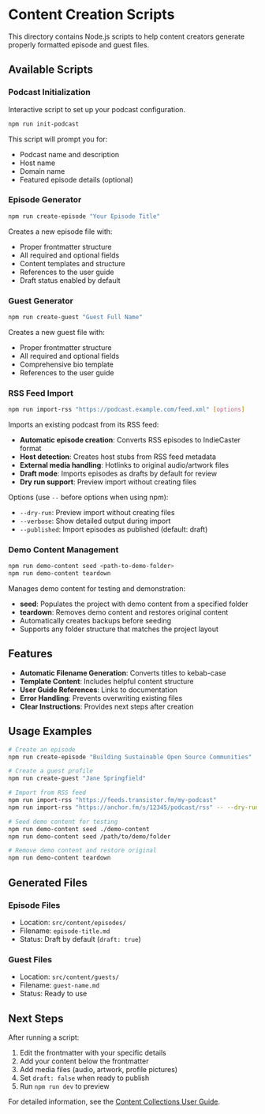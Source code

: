 # Content Creation Scripts

This directory contains Node.js scripts to help content creators generate properly formatted episode and guest files.

## Available Scripts

### Podcast Initialization
Interactive script to set up your podcast configuration.

```bash
npm run init-podcast
```

This script will prompt you for:
- Podcast name and description
- Host name
- Domain name
- Featured episode details (optional)

### Episode Generator
```bash
npm run create-episode "Your Episode Title"
```

Creates a new episode file with:
- Proper frontmatter structure
- All required and optional fields
- Content templates and structure
- References to the user guide
- Draft status enabled by default

### Guest Generator
```bash
npm run create-guest "Guest Full Name"
```

Creates a new guest file with:
- Proper frontmatter structure
- All required and optional fields
- Comprehensive bio template
- References to the user guide

### RSS Feed Import
```bash
npm run import-rss "https://podcast.example.com/feed.xml" [options]
```

Imports an existing podcast from its RSS feed:
- **Automatic episode creation**: Converts RSS episodes to IndieCaster format
- **Host detection**: Creates host stubs from RSS feed metadata
- **External media handling**: Hotlinks to original audio/artwork files
- **Draft mode**: Imports episodes as drafts by default for review
- **Dry run support**: Preview import without creating files

Options (use `--` before options when using npm):
- `--dry-run`: Preview import without creating files
- `--verbose`: Show detailed output during import
- `--published`: Import episodes as published (default: draft)

### Demo Content Management
```bash
npm run demo-content seed <path-to-demo-folder>
npm run demo-content teardown
```

Manages demo content for testing and demonstration:
- **seed**: Populates the project with demo content from a specified folder
- **teardown**: Removes demo content and restores original content
- Automatically creates backups before seeding
- Supports any folder structure that matches the project layout

## Features

- **Automatic Filename Generation**: Converts titles to kebab-case
- **Template Content**: Includes helpful content structure
- **User Guide References**: Links to documentation
- **Error Handling**: Prevents overwriting existing files
- **Clear Instructions**: Provides next steps after creation

## Usage Examples

```bash
# Create an episode
npm run create-episode "Building Sustainable Open Source Communities"

# Create a guest profile
npm run create-guest "Jane Springfield"

# Import from RSS feed
npm run import-rss "https://feeds.transistor.fm/my-podcast"
npm run import-rss "https://anchor.fm/s/12345/podcast/rss" -- --dry-run --verbose

# Seed demo content for testing
npm run demo-content seed ./demo-content
npm run demo-content seed /path/to/demo/folder

# Remove demo content and restore original
npm run demo-content teardown
```

## Generated Files

### Episode Files
- Location: `src/content/episodes/`
- Filename: `episode-title.md`
- Status: Draft by default (`draft: true`)

### Guest Files
- Location: `src/content/guests/`
- Filename: `guest-name.md`
- Status: Ready to use

## Next Steps

After running a script:
1. Edit the frontmatter with your specific details
2. Add your content below the frontmatter
3. Add media files (audio, artwork, profile pictures)
4. Set `draft: false` when ready to publish
5. Run `npm run dev` to preview

For detailed information, see the [Content Collections User Guide](../docs/content-collections-user-guide.md). 
